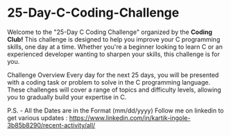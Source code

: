 # 25-Day-C-Coding-Challenge
Welcome to the "25-Day C Coding Challenge" organized by the <b>Coding Club!</b> 
This challenge is designed to help you improve your C programming skills, one day at a time. 
Whether you're a beginner looking to learn C or an experienced developer wanting to sharpen your skills, this challenge is for you.

Challenge Overview Every day for the next 25 days, you will be presented with a coding task or problem to solve in the C programming language.
These challenges will cover a range of topics and difficulty levels, allowing you to gradually build your expertise in C.

P.S. - All the Dates are in the Format (mm/dd/yyyy)
Follow me on linkedin to get various updates : https://www.linkedin.com/in/kartik-ingole-3b85b8290/recent-activity/all/
